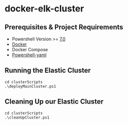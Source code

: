 # docker-elk-cluster

## Prerequisites & Project Requirements
- Powershell Version >= [7.0](https://docs.microsoft.com/en-us/powershell/scripting/install/installing-powershell?view=powershell-7.1)
- [Docker](https://www.docker.com/)
- Docker Compose
- [Powershell-yaml](https://github.com/cloudbase/powershell-yaml)
  
## Running the Elastic Cluster
    cd clusterScripts
    .\deployMainCluster.ps1

## Cleaning Up our Elastic Cluster
    cd clusterScripts
    .\cleanUpCluster.ps1